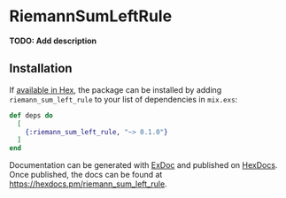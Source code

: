 # RiemannSumLeftRule

**TODO: Add description**

## Installation

If [available in Hex](https://hex.pm/docs/publish), the package can be installed
by adding `riemann_sum_left_rule` to your list of dependencies in `mix.exs`:

```elixir
def deps do
  [
    {:riemann_sum_left_rule, "~> 0.1.0"}
  ]
end
```

Documentation can be generated with [ExDoc](https://github.com/elixir-lang/ex_doc)
and published on [HexDocs](https://hexdocs.pm). Once published, the docs can
be found at <https://hexdocs.pm/riemann_sum_left_rule>.

